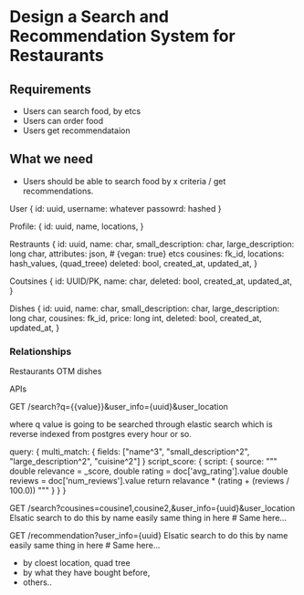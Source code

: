 # Design a Search and Recommendation System for Restaurants

## Requirements

- Users can search food, by etcs
- Users can order food
- Users get recommendataion

## What we need

- Users should be able to search food by x criteria / get recommendations.

User {
  id: uuid,
  username: whatever
  passowrd: hashed
}

Profile: {
  id: uuid,
  name,
  locations,
}

Restraunts 
{
  id: uuid,
  name: char,
  small_description: char,
  large_description: long char,
  attributes: json, # {vegan: true}  etcs
  cousines: fk_id,
  locations: hash_values, (quad_treee)
  deleted: bool,
  created_at,
  updated_at,
}

Coutsines
{
  id: UUID/PK,
  name: char,
  deleted: bool,
  created_at,
  updated_at,
}

Dishes
{
  id: uuid,
  name: char,
  small_description: char,
  large_description: long char,
  cousines: fk_id,
  price: long int,
  deleted: bool,
  created_at,
  updated_at,
}


### Relationships

Restaurants OTM dishes

APIs

GET /search?q={{value}}&user_info={uuid}&user_location

where q value is going to be searched through elastic search which is reverse indexed from postgres every hour or so.

query: {
  multi_match: {
    fields: ["name^3", "small_description^2", "large_description^2", "cuisine^2"]
  }
  script_score: {
    script: {
      source: """
        double relevance = \_score,
        double rating = doc['avg_rating'].value
        double reviews = doc['num_reviews'].value
        return relavance * (rating + (reviews / 100.0))
      """
    }
  }
}

GET /search?cousines=cousine1,cousine2,&user_info={uuid}&user_location
Elsatic search to do this by name easily same thing in here # Same here...

GET /recommendation?user_info={uuid}
Elsatic search to do this by name easily same thing in here # Same here...
  - by cloest location, quad tree
  - by what they have bought before,
  - others..
